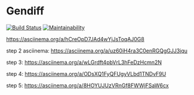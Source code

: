 # Gendiff

[![Build Status](https://www.travis-ci.org/filkate/project-lvl2-s455.svg?branch=master)](https://www.travis-ci.org/filkate/project-lvl2-s455)
[![Maintainability](https://api.codeclimate.com/v1/badges/462fb552b0f5bea00911/maintainability)](https://codeclimate.com/github/filkate/project-lvl2-s455/maintainability)

https://asciinema.org/a/hCreOpD7JAd4wYjJsToqAJ0G8

step 2 asciinema:
https://asciinema.org/a/uz60iH4ra3C0enRGQgGJJ3jqu

step 3:
https://asciinema.org/a/wLGrdft4pbVrL3hFeDzHcmn2N

step 4:
https://asciinema.org/a/ODsXQ1FyQFUgyVLbd1TNDvF9U

step 5:
https://asciinema.org/a/8HOYUJUzVRnGf8FWWjFSaW6cx

